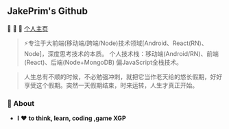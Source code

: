 ## JakePrim's Github

👋 👋 👋 <a href="https://www.yuque.com/jakeprim">个人主页</a>

> ⚡专注于大前端(移动端/跨端/Node)技术领域[Android、React(RN)、Node]，深度思考技术的本质。
个人技术栈：移动端(Android/RN)、前端(React)、后端(Node+MongoDB) 偏JavaScript全栈技术。

> 人生总有不顺的时候，不必勉强冲刺，就把它当作老天给的悠长假期，好好享受这个假期。突然一天假期结束，时来运转，人生才真正开始。

### 🚀 About
- **I** ❤️ **to think, learn, coding ,game XGP**
